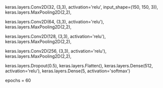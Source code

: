   keras.layers.Conv2D(32, (3,3), activation='relu', input_shape=(150, 150, 3)),
  keras.layers.MaxPooling2D(2,2),

  keras.layers.Conv2D(64, (3,3), activation='relu'),
  keras.layers.MaxPooling2D(2,2),

  keras.layers.Conv2D(128, (3,3), activation='relu'),
  keras.layers.MaxPooling2D(2,2),

  keras.layers.Conv2D(256, (3,3), activation='relu'),
  keras.layers.MaxPooling2D(2,2),

  keras.layers.Dropout(0.5),
  keras.layers.Flatten(),
  keras.layers.Dense(512, activation='relu'),
  keras.layers.Dense(5, activation='softmax')

  epochs = 60